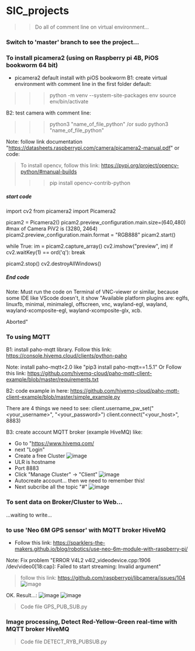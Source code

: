 # SIC_projects
>> Do all of comment line on virtual environment...

### Switch to 'master' branch to see the project...

### To install picamera2 (using on Raspberry pi 4B, PiOS bookworm 64 bit)
- picamera2 default install with piOS bookworm
B1: create virtual environment with comment line in the first folder default:

>>> python -m venv --system-site-packages env
>>> source env/bin/activate

B2: test camera with comment line: 

>>> python3 "name_of_file_python" /or sudo python3 "name_of_file_python"

Note: follow link documentation "https://datasheets.raspberrypi.com/camera/picamera2-manual.pdf" or code:

> To install opencv, follow this link: https://pypi.org/project/opencv-python/#manual-builds
>>> pip install opencv-contrib-python
##### start code
import cv2
from picamera2 import Picamera2 

picam2 = Picamera2()
picam2.preview_configuration.main.size=(640,480) #max of Camera PiV2 is (3280, 2464)
picam2.preview_configuration.main.format = "RGB888"
picam2.start()

while True:
	im = picam2.capture_array()
	cv2.imshow("preview", im)
	if cv2.waitKey(1) == ord('q'):
		break

picam2.stop()
cv2.destroyAllWindows()
##### End code

Note: Must run the code on Terminal of VNC-viewer or similar, because some IDE like VScode doesn't, it show "Available platform plugins are: eglfs, linuxfb, minimal, minimalegl, offscreen, vnc, wayland-egl, wayland, wayland-xcomposite-egl, wayland-xcomposite-glx, xcb.

Aborted"


### To using MQTT

B1: install paho-mqtt library. Follow this link: https://console.hivemq.cloud/clients/python-paho

Note: install paho-mqtt<2.0 like "pip3 install paho-mqtt==1.5.1"
Or Follow this link: https://github.com/hivemq-cloud/paho-mqtt-client-example/blob/master/requirements.txt

B2: code example in here: https://github.com/hivemq-cloud/paho-mqtt-client-example/blob/master/simple_example.py

There are 4 things we need to see: 
client.username_pw_set("<your_username>", "<your_password>")
client.connect("<your_host>", 8883)

B3: create account MQTT broker (example HiveMQ) like: 
- Go to "https://www.hivemq.com/
- next "Login"
- Create a free Cluster
![image](https://github.com/user-attachments/assets/5e9bce24-ffad-46bd-a1d8-4b58dfd10051)
- ULR is hostname
- Port 8883
- Click "Manage Cluster" -> "Client"
![image](https://github.com/user-attachments/assets/42aa106c-0f0e-4a7b-822b-b84cffeaf6be)
- Autocreate account... then we need to remember this!
- Next subcribe all the topic "#"
![image](https://github.com/user-attachments/assets/da60b03d-0026-4043-be0a-137dbfc527a0)

### To sent data on Broker/Cluster to Web...
...waiting to write...


### to use 'Neo 6M GPS sensor' with MQTT broker HiveMQ
- Follow this link: https://sparklers-the-makers.github.io/blog/robotics/use-neo-6m-module-with-raspberry-pi/

Note: Fix problem "ERROR V4L2 v4l2_videodevice.cpp:1906 /dev/video0[18:cap]: Failed to start streaming: Invalid argument"
> follow this link: https://github.com/raspberrypi/libcamera/issues/104
![image](https://github.com/user-attachments/assets/a6ab3abc-87ca-4a1b-9518-9bcf46997492)

OK.
Result...:
![image](https://github.com/user-attachments/assets/75d301e2-0262-43d9-ac70-7d4c96331fd6)
![image](https://github.com/user-attachments/assets/7294b3e2-2400-41b8-8084-c8d77d5da37e)

> Code file GPS_PUB_SUB.py



### Image processing, Detect Red-Yellow-Green real-time with MQTT broker HiveMQ

> Code file DETECT_RYB_PUBSUB.py


